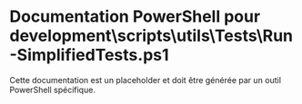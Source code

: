 # Documentation PowerShell pour development\scripts\utils\Tests\Run-SimplifiedTests.ps1

Cette documentation est un placeholder et doit être générée par un outil PowerShell spécifique.
